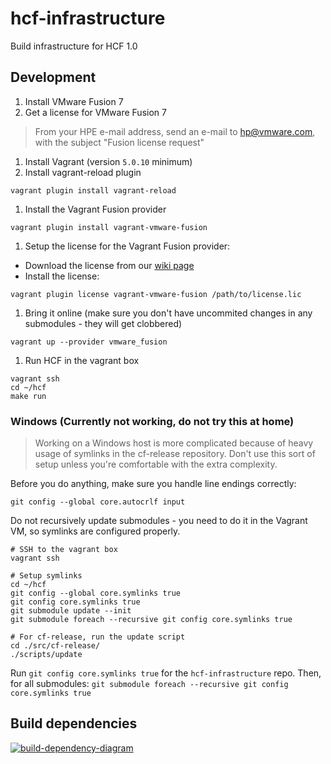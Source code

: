 # hcf-infrastructure

Build infrastructure for HCF 1.0

## Development

1. Install VMware Fusion 7
1. Get a license for VMware Fusion 7
 > From your HPE e-mail address, send an e-mail to hp@vmware.com,
 > with the subject "Fusion license request"

1. Install Vagrant (version `5.0.10` minimum)
1. Install vagrant-reload plugin
 ```
 vagrant plugin install vagrant-reload
 ```

1. Install the Vagrant Fusion provider
 ```
 vagrant plugin install vagrant-vmware-fusion
 ```

1. Setup the license for the Vagrant Fusion provider:
 - Download the license from our [wiki page](https://wiki.hpcloud.net/display/paas/MacBook+Laptop+and+License+Tracking#MacBookLaptopandLicenseTracking-VagrantFusionPlug-InLicense)
 - Install the license:
 ```
 vagrant plugin license vagrant-vmware-fusion /path/to/license.lic
 ```

1. Bring it online (make sure you don't have uncommited changes in any submodules - they will get clobbered)
 ```
 vagrant up --provider vmware_fusion
 ```

1. Run HCF in the vagrant box
 ```
 vagrant ssh
 cd ~/hcf
 make run
 ```

### Windows (Currently not working, do not try this at home)

> Working on a Windows host is more complicated because of heavy usage of symlinks
> in the cf-release repository.
> Don't use this sort of setup unless you're comfortable with the extra complexity.

Before you do anything, make sure you handle line endings correctly:

```
git config --global core.autocrlf input
```

Do not recursively update submodules - you need to do it in the Vagrant VM,
so symlinks are configured properly.

```
# SSH to the vagrant box
vagrant ssh

# Setup symlinks
cd ~/hcf
git config --global core.symlinks true
git config core.symlinks true
git submodule update --init
git submodule foreach --recursive git config core.symlinks true

# For cf-release, run the update script
cd ./src/cf-release/
./scripts/update
```

Run `git config core.symlinks true` for the `hcf-infrastructure` repo.
Then, for all submodules: `git submodule foreach --recursive git config core.symlinks true`

## Build dependencies

[![build-dependency-diagram](https://docs.google.com/drawings/d/130BRY-lElCWVEczOg4VtMGUSiGgJj8GBBw9Va5B-vLg/export/png)](https://docs.google.com/drawings/d/130BRY-lElCWVEczOg4VtMGUSiGgJj8GBBw9Va5B-vLg/edit?usp=sharing)
